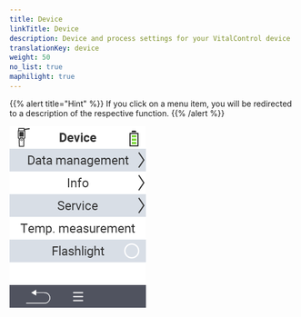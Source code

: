 ```yaml
---
title: Device
linkTitle: Device
description: Device and process settings for your VitalControl device
translationKey: device
weight: 50
no_list: true
maphilight: true
---
```

{{% alert title="Hint" %}}
If you click on a menu item, you will be redirected to a description of the respective function.
{{% /alert %}}

<img src="images/menu.png/" alt="VitalControl Device" title="Device" usemap="#workmap" class="maphilight">

<map name="workmap">
  <area shape="rect" coords="2,40,238,80" alt="Data management" title="Run data backups, export your data and reset the device&#10;Mouse klick: open documentation" href="/en/docs/device/data-management/">
  <area shape="rect" coords="2,80,238,120" alt="Info" title="View important software and hardware information&#10;Mouse klick: open documentation" href="/en/docs/device/info/">
  <area shape="rect" coords="2,120,238,160" alt="Service" title="Check your device drivers, update your firmware and perform a range test&#10;Mouse klick: open documentation" href="/en/docs/device/service/">
  <area shape="rect" coords="2,160,238,200" alt="Temperature measurement" title="Test your device’s temperature measurement&#10;Mouse klick: open documentation" href="/en/docs/device/temperature-measurement/">
   <area shape="rect" coords="2,200,238,240" alt="Flashlight" title="Turn the light on your VitalControl device on or off&#10;Mouse klick: open documentation" href="/en/docs/device/flashlight/">
</map>
